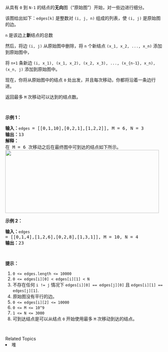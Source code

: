 <p>从具有&nbsp;<code>0</code> 到 <code>N-1</code> 的结点的<strong>无向</strong>图（&ldquo;原始图&rdquo;）开始，对一些边进行细分。</p>

<p>该图给出如下：<code>edges[k]</code>&nbsp;是整数对&nbsp;<code>(i, j, n)</code>&nbsp;组成的列表，使&nbsp;<code>(i, j)</code> 是原始图的边。</p>

<p><code>n</code> 是该边上<strong>新</strong>结点的总数</p>

<p>然后，将边&nbsp;<code>(i, j)</code>&nbsp;从原始图中删除，将&nbsp;<code>n</code>&nbsp;个新结点&nbsp;<code>(x_1, x_2, ..., x_n)</code>&nbsp;添加到原始图中，</p>

<p>将&nbsp;<code>n+1</code>&nbsp;条新边&nbsp;<code>(i, x_1), (x_1, x_2), (x_2, x_3), ..., (x_{n-1}, x_n), (x_n, j)</code>&nbsp;添加到原始图中。</p>

<p>现在，你将从原始图中的结点&nbsp;<code>0</code>&nbsp;处出发，并且每次移动，你都将沿着一条边行进。</p>

<p>返回最多 <code>M</code> 次移动可以达到的结点数。</p>

<p>&nbsp;</p>

<p><strong>示例 1：</strong></p>

<pre><strong>输入：</strong><code>edges </code>= [[0,1,10],[0,2,1],[1,2,2]], M = 6, N = 3
<strong>输出：</strong>13
<strong>解释：</strong>
在 M = 6 次移动之后在最终图中可到达的结点如下所示。
<img alt="" src="https://s3-lc-upload.s3.amazonaws.com/uploads/2018/08/01/origfinal.png" style="height: 200px; width: 487px;">
</pre>

<p><strong>示例 2：</strong></p>

<pre><strong>输入：</strong><code>edges </code>= [[0,1,4],[1,2,6],[0,2,8],[1,3,1]], M = 10, N = 4
<strong>输出：</strong>23</pre>

<p>&nbsp;</p>

<p><strong>提示：</strong></p>

<ol>
	<li><code>0 &lt;= edges.length &lt;= 10000</code></li>
	<li><code>0 &lt;= edges[i][0] &lt;&nbsp;edges[i][1] &lt; N</code></li>
	<li>不存在任何&nbsp;<code>i != j</code>&nbsp;情况下&nbsp;<code>edges[i][0] == edges[j][0]</code>&nbsp;且&nbsp;<code>edges[i][1] == edges[j][1]</code>.</li>
	<li>原始图没有平行的边。</li>
	<li><code>0 &lt;= edges[i][2] &lt;= 10000</code></li>
	<li><code>0 &lt;= M &lt;= 10^9</code></li>
	<li><code>1 &lt;= N &lt;= 3000</code></li>
	<li>可到达结点是可以从结点 <code>0</code> 开始使用最多 <code>M</code> 次移动到达的结点。</li>
</ol>

<p>&nbsp;</p>
<div><div>Related Topics</div><div><li>堆</li></div></div>